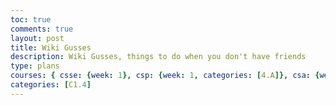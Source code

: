 ```yaml
---
toc: true
comments: true
layout: post
title: Wiki Gusses
description: Wiki Gusses, things to do when you don't have friends
type: plans
courses: { csse: {week: 1}, csp: {week: 1, categories: [4.A]}, csa: {week: 0} }
categories: [C1.4]
---
```

<table id = "grid">
    <div id="scores"></div>
</table>
<script>
    var questions = ["ID for questions: "]
    var answer = ""
    var numOfQuests = 0
    console.log("Is this even running")
    function newData(text){
        if(String(text) == "undefined"){
                text = 0
            }
        console.log(text)
        var input = document.createElement("input");
        var newLine = document.createElement("br")
        var prompt = document.createElement("p")
        var grid = document.getElementById("grid") 
        input.onkeydown = data
        prompt.innerHTML = questions[text]
        input.id = "Input " + document.querySelectorAll("input").length
        grid.appendChild(prompt);
        prompt.appendChild(input);
        input.appendChild(newLine);
    }
    function processData(currentStr){
        var time = Date.now();
        time += 600000
        var userImportedMinutes = 0
        var toBeQuests = currentStr[2].split("& ")
        userTime = parseInt(currentStr[0])
        console.log("Current String is " + currentStr);
        console.log("Current Time is " + time)
        console.log("User's time is  " + userTime)
        // Adds time and sees if it's in a ten minnute range
        // console.log("User imputed time is " + userTime)
        // if(userTime < time && userTime > time - 600000){}
        for(questCt = 0; questCt < currentStr.length; questCt++){
            questions.push(toBeQuests[questCt])
        }
        numOfQuests = parseInt(currentStr[1]) + 1
        console.log("Questions is " + questions)
        answer = currentStr[currentStr.length - 1]
        return 2
    }
    function strAnswer(addOn){
        var text = questions[3]
        console.log("Text is " + questions)
        var newLine = document.createElement("br")
        var prompt = document.createElement("p")
        var grid = document.getElementById("grid") 
        prompt.innerHTML = addOn + String(answer) + "<br>" + "You got it in " + (document.querySelectorAll("input").length - 1) + " attempts"
        grid.appendChild(prompt);
        prompt.appendChild(newLine);
    }
    function data(event){
        if(event.key == "Enter"){
            console.log("Enter is Pressed")
            console.log(String(currentStr))
            event.preventDefault()
            var numOfInputs = document.querySelectorAll("input").length
            console.log("Num of Inputs is: " + numOfInputs)
            var currentStr = document.getElementById("Input " + String(numOfInputs - 1)).value
            var stripData = currentStr.split(";");
            var userTime = 0
            currentStr = String(currentStr)
            console.log("NumOfQuests: " + numOfQuests)
            console.log("Num of Data: " + stripData.length)
            if(numOfInputs != 1 && currentStr.toLowerCase() == answer.trim().toLowerCase()){
                console.log("Correct Answer")
                numOfInputs = 69
                strAnswer("You're correct it's ")
                return null
            }
            if(parseInt(numOfInputs) == 1){
                if(stripData.length != 4){
                    return null
                }
                var numData = processData(stripData)
                newData(numData)
            }
            else if(numOfInputs < numOfQuests){
                console.log("It passed through here")
                questions.push("Answer the Questions")
                newData(numOfInputs + 1)
            }
            else{
                strAnswer("It's ")
            }
        }
    }
    if(document.querySelectorAll("input").length == 0){
        newData()
    }
</script>